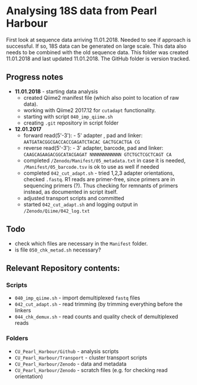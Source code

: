# Analysing 18S data from Pearl Harbour 

First look at sequence data arriving 11.01.2018. Needed to see if approach is successful.
If so, 18S data can be generated on large scale. This data also needs to be combined
with the old sequence data. This folder was created 11.01.2018 and last updated
11.01.2018. The GitHub folder is version tracked.

## Progress notes

*  **11.01.2018** - starting data analysis
   *  created Qiime2 manifest file (which also point to location of raw data).
   *  working with Qiime2 2017.12 for `cutadapt` functionality.
   *  starting with script `040_imp_qiime.sh`
   *  creating `.git` repository in script folder
* **12.01.2017**
   *  forward read(5'-3'): - 5' adapter , pad and linker: `AATGATACGGCGACCACCGAGATCTACAC GACTGCACTGA CG`
   *  reverse read(5'-3'): - 3' adapter, barcode, pad and linker: `CAAGCAGAAGACGGCATACGAGAT	NNNNNNNNNNNN GTCTGCTCGCTCAGT CA`
   *  completed `/Zenodo/Manifest/05_metadata.txt` in case it is needed, `/Manifest/05_barcode.tsv` is ok to use as well if needed
   *  completed `042_cut_adapt.sh` - tried 1,2,3 adapter orientations, checked `.fastq`. R1 reads are primer-free, since primers are in sequencing primers (?). 
   Thus checking for remnants of primers instead, as documented in script itself. 
   *  adjusted transport scripts and committed
   * started `042_cut_adapt.sh` and logging output in `/Zenodo/Qiime/042_log.txt`
   
## Todo
* check which files are necessary in the `Manifest` folder.
* is file `050_chk_metad.sh` necessary?


## Relevant Repository contents:

### Scripts
*  `040_imp_qiime.sh` - import demultiplexed `fastq` files
*  `042_cut_adapt.sh` - read trimming (by trimming everything before the linkers
*  `044_chk_demux.sh` - read counts and quality check of demultiplexed reads

### Folders
* `CU_Pearl_Harbour/Github` - analysis scripts
* `CU_Pearl_Harbour/Transport` - cluster transport scripts
* `CU_Pearl_Harbour/Zenodo` -  data and metadata
* `CU_Pearl_Harbour/Zenodo` - scratch files (e.g. for checking read orientation)
